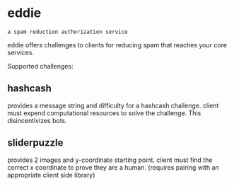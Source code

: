 # eddie

`a spam reduction authorization service`

eddie offers challenges to clients for reducing spam that reaches your core services.

Supported challenges:

## hashcash

provides a message string and difficulty for a hashcash challenge. client must expend computational resources to solve the challenge. This disincentivizes bots.

## sliderpuzzle 

provides 2 images and y-coordinate starting point. client must find the correct x coordinate to prove they are a human. (requires pairing with an appropriate client side library)

